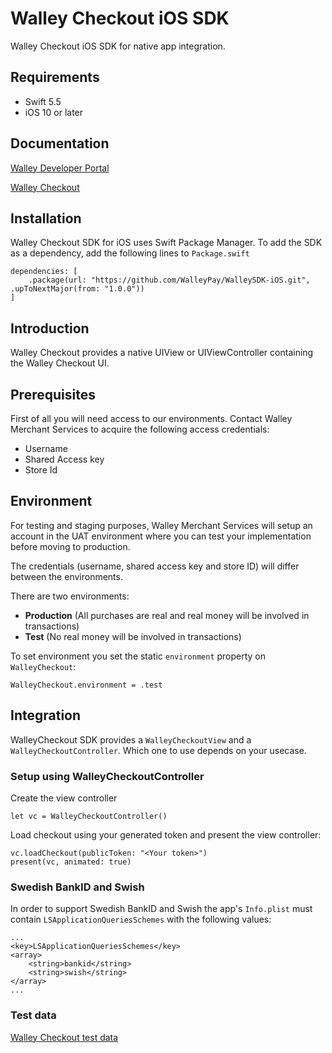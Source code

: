 # Walley Checkout iOS SDK

Walley Checkout iOS SDK for native app integration.

## Requirements

- Swift 5.5
- iOS 10 or later

## Documentation

[Walley Developer Portal](https://dev.walleypay.com/)

[Walley Checkout](https://dev.walleypay.com/docs/checkout/introduction/)

## Installation

Walley Checkout SDK for iOS uses Swift Package Manager. To add the SDK as a dependency, add the following lines to `Package.swift`

```
dependencies: [
    .package(url: "https://github.com/WalleyPay/WalleySDK-iOS.git", .upToNextMajor(from: "1.0.0"))
]
```

## Introduction

Walley Checkout provides a native UIView or UIViewController containing the Walley Checkout UI.

## Prerequisites

First of all you will need access to our environments. Contact Walley Merchant Services to acquire the following access credentials:

- Username
- Shared Access key
- Store Id

## Environment

For testing and staging purposes, Walley Merchant Services will setup an account in the UAT environment where you can test your implementation before moving to production.

The credentials (username, shared access key and store ID) will differ between the environments.

There are two environments:

- **Production** (All purchases are real and real money will be involved in transactions)
- **Test** (No real money will be involved in transactions)

To set environment you set the static `environment` property on `WalleyCheckout`:

```
WalleyCheckout.environment = .test
```

## Integration

WalleyCheckout SDK provides a `WalleyCheckoutView` and a `WalleyCheckoutController`. Which one to use depends on your usecase.

### Setup using WalleyCheckoutController

Create the view controller

```
let vc = WalleyCheckoutController()
```

Load checkout using your generated token and present the view controller:

```
vc.loadCheckout(publicToken: "<Your token>")
present(vc, animated: true)
```

### Swedish BankID and Swish

In order to support Swedish BankID and Swish the app's `Info.plist` must contain `LSApplicationQueriesSchemes` with the following values:

```
...
<key>LSApplicationQueriesSchemes</key>
<array>
    <string>bankid</string>
    <string>swish</string>
</array>
...
```

### Test data

[Walley Checkout test data](https://dev.walleypay.com/docs/checkout/test-data)
